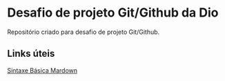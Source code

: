 # Desafio de projeto Git/Github da Dio
Repositório criado para desafio de projeto Git/Github.

## Links úteis
[Sintaxe Básica Mardown](https://www.markdownguide.org/getting-started/)
